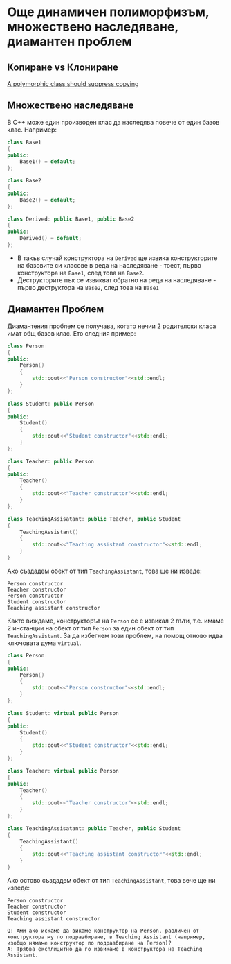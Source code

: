 # Още динамичен полиморфизъм, множествено наследяване, диамантен проблем

## Копиране vs Клониране
[A polymorphic class should suppress copying](https://github.com/isocpp/CppCoreGuidelines/blob/master/CppCoreGuidelines.md#c67-a-polymorphic-class-should-suppress-copying)

## Множествено наследяване
В С++ може един производен клас да наследява повече от един базов клас. 
Например:
```c++
class Base1
{
public:
    Base1() = default;
};

class Base2
{
public:
    Base2() = default;
};

class Derived: public Base1, public Base2
{
public:
    Derived() = default;
};
```

- В такъв случай конструктора на `Derived` ще извика конструкторите на базовите си класове в реда на наследяване - тоест, първо конструктора на `Base1`, след това на `Base2`.
- Деструкторите пък се извикват обратно на реда на наследяване - първо деструктора на `Base2`, след това на `Base1`

## Диамантен Проблем
Диамантения проблем се получава, когато нечии 2 родителски класа имат общ базов клас.
Ето следния пример:
```c++
class Person
{
public:
    Person()
    {
        std::cout<<"Person constructor"<<std::endl;
    }
};

class Student: public Person
{
public:
    Student()
    {
        std::cout<<"Student constructor"<<std::endl;
    }
};

class Teacher: public Person
{
public:
    Teacher()
    {
        std::cout<<"Teacher constructor"<<std::endl;
    }
};

class TeachingAssisatant: public Teacher, public Student
{
    TeachingAssistant()
    {
        std::cout<<"Teaching assistant constructor"<<std::endl;
    }
}
```

Ако създадем обект от тип `TeachingAssistant`, това ще ни изведе:
```
Person constructor
Teacher constructor
Person constructor
Student constructor
Teaching assistant constructor
```

Както виждаме, конструкторът на `Person` се е извикал 2 пъти, т.е. имаме 2 инстанции на обект от тип `Person` за един обект от тип `TeachingAssistant`. За да избегнем този проблем, на помощ отново идва ключовата дума `virtual`.

```c++
class Person
{
public:
    Person()
    {
        std::cout<<"Person constructor"<<std::endl;
    }
};

class Student: virtual public Person
{
public:
    Student()
    {
        std::cout<<"Student constructor"<<std::endl;
    }
};

class Teacher: virtual public Person
{
public:
    Teacher()
    {
        std::cout<<"Teacher constructor"<<std::endl;
    }
};

class TeachingAssisatant: public Teacher, public Student
{
    TeachingAssistant()
    {
        std::cout<<"Teaching assistant constructor"<<std::endl;
    }
}
```

Ако остово създадем обект от тип `TeachingAssistant`, това вече ще ни изведе:
```
Person constructor
Teacher constructor
Student constructor
Teaching assistant constructor
```

    Q: Ами ако искаме да викаме конструктор на Person, различен от конструктора му по подразбиране, в Teaching Assistant (например, изобщо нямаме конструктор по подразбиране на Person)? 
    A: Трябва експлицитно да го извикаме в конструктора на Teaching Assistant.
